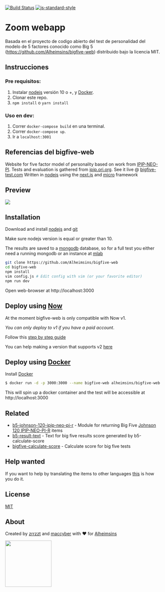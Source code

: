 [![Build Status](https://travis-ci.org/Alheimsins/bigfive-web.svg?branch=master)](https://travis-ci.org/Alheimsins/bigfive-web)
[![js-standard-style](https://img.shields.io/badge/code%20style-standard-brightgreen.svg?style=flat)](https://github.com/feross/standard)

# Zoom webapp
Basada en el proyecto de codigo abierto del test de personalidad del modelo de 5 factores conocido como Big 5 (https://github.com/Alheimsins/bigfive-web) distribuido bajo la licencia MIT.


## Instrucciones
### Pre requisitos:
1. Instalar [nodejs](https://nodejs.org) versión 10 o +, y [Docker](https://www.docker.com/).
2. Clonar este repo.
3. `npm install` o `yarn install`
### Uso en dev:
1. Correr `docker-compose build` en una terminal.
2. Correr `docker-compose up`.
3. Ir a `localhost:3001`

## Referencias del bigfive-web

Website for five factor model of personality based on work from [IPIP-NEO-PI](https://github.com/kholia/IPIP-NEO-PI).
Tests and evaluation is gathered from [ipip.ori.org](http://ipip.ori.org).
See it live @ [bigfive-test.com](https://bigfive-test.com)
Written in [nodejs](https://nodejs.org) using the [next.js](https://github.com/zeit/next.js) and [micro](https://github.com/zeit/micro) framework

## Preview

![](https://media.giphy.com/media/k83RlkC1s3bhdBJ8Yb/giphy.gif)

## Installation

Download and install [nodejs](https://nodejs.org) and [git](https://git-scm.com/downloads)

Make sure nodejs version is equal or greater than 10.

The results are saved to a [mongodb](https://www.mongodb.com/) database, so for a full test you either need a running mongodb or an instance at [mlab](https://mlab.com/)

```sh
git clone https://github.com/Alheimsins/bigfive-web
cd bigfive-web
npm install
vim config.js # Edit config with vim (or your favorite editor)
npm run dev
```
Open web-browser at http://localhost:3000

## Deploy using [Now](https://zeit.co/now)

At the moment bigfive-web is only compatible with Now v1.

*You can only deploy to v1 if you have a paid account*.

Follow this [step by step guide](docs/now.md)

You can help making a version that supports v2 [here](https://github.com/Alheimsins/bigfive-web-serverless-hooks)

## Deploy using [Docker](https://www.docker.com/)

Install [Docker](https://www.docker.com/)

```sh
$ docker run -d -p 3000:3000 --name bigfive-web alheimsins/bigfive-web
```

This will spin up a docker container and the test will be accessible at http://localhost:3000

## Related

- [b5-johnson-120-ipip-neo-pi-r](https://github.com/Alheimsins/b5-johnson-120-ipip-neo-pi-r) - Module for returning Big Five [Johnson 120 IPIP-NEO-PI-R](http://ipip.ori.org/30FacetNEO-PI-RItems.htm) items
- [b5-result-text](https://github.com/Alheimsins/b5-result-text) - Text for big five results score generated by b5-calculate-score
- [bigfive-calculate-score](https://github.com/Alheimsins/bigfive-calculate-score) - Calculate score for big five tests

## Help wanted

If you want to help by translating the items to other languages [this](https://github.com/Alheimsins/b5-johnson-120-ipip-neo-pi-r/blob/master/README.md#help-wanted) is how you do it.

## License

[MIT](LICENSE)

## About

Created by [zrrzzt](https://github.com/zrrrzzt) and [maccyber](https://github.com/maccyber) with ❤ for [Alheimsins](https://alheimsins.net)

<img src="https://image.ibb.co/dPH08G/logo_black.png" height="150px" width="150px" />
